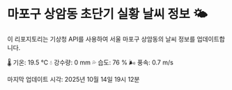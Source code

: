 
# 마포구 상암동 초단기 실황 날씨 정보 🌤️

이 리포지토리는 기상청 API를 사용하여 서울 마포구 상암동의 날씨 정보를 업데이트합니다. 

🌡️ 기온: 19.5 ℃
💧 강수량: 0 mm
💦 습도: 76 %
🌬️ 풍속: 0.7 m/s

마지막 업데이트 시각: 2025년 10월 14일 19시 12분    
